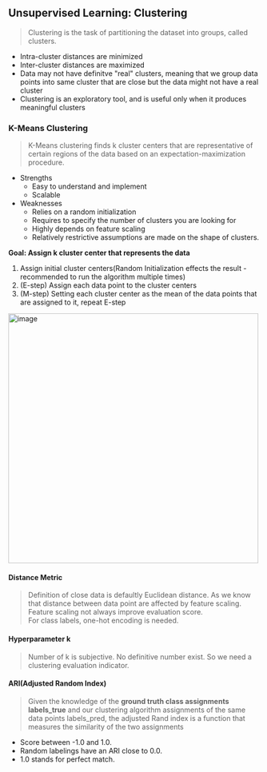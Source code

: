 ## Unsupervised Learning: Clustering

> Clustering is the task of partitioning the dataset into groups, called clusters.  

- Intra-cluster distances are minimized  
- Inter-cluster distances are maximized  
- Data may not have definitve "real" clusters, meaning that we group data points into same cluster that are close but the data might not have a real cluster  
- Clustering is an exploratory tool, and is useful only when it produces meaningful clusters  

### K-Means Clustering

> K-Means clustering finds k cluster centers that are representative of certain regions of the data based on an expectation-maximization procedure.  

- Strengths
    - Easy to understand and implement
    - Scalable
- Weaknesses
    - Relies on a random initialization  
    - Requires to specify the number of clusters you are looking for  
    - Highly depends on feature scaling  
    - Relatively restrictive assumptions are made on the shape of clusters.

**Goal: Assign k cluster center that represents the data**

1. Assign initial cluster centers(Random Initialization effects the result -  recommended to run the algorithm multiple times)  
2. (E-step) Assign each data point to the cluster centers
3. (M-step) Setting each cluster center as the mean of the data points that are assigned to it, repeat E-step

<img width="500" alt="image" src="https://github.com/user-attachments/assets/ba975ac5-1788-4ced-b7f1-815c4f2a0f5e">

#### Distance Metric
> Definition of close data is defaultly Euclidean distance. As we know that distance between data point are affected by feature scaling.  
> Feature scaling not always improve evaluation score.  
> For class labels, one-hot encoding is needed.   

#### Hyperparameter k
> Number of k is subjective. No definitive number exist. So we need a clustering evaluation indicator.  

#### ARI(Adjusted Random Index)
> Given the knowledge of the **ground truth class assignments labels_true** and our clustering 
algorithm assignments of the same data points labels_pred, the adjusted Rand index is a function that measures the similarity of the two assignments 

- Score between -1.0 and 1.0.
- Random labelings have an ARI close to 0.0.
- 1.0 stands for perfect match.



